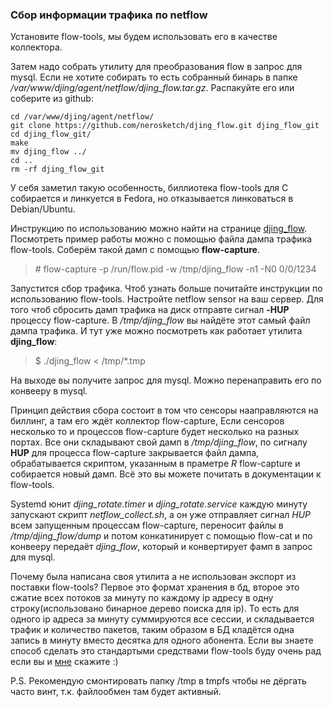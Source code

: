 ### Сбор информации трафика по netflow

Установите flow-tools, мы будем использовать его в качестве коллектора.

Затем надо собрать утилиту для преобразования flow в запрос для mysql.
Если не хотите собирать то есть собранный бинарь в папке */var/www/djing/agent/netflow/djing_flow.tar.gz*.
Распакуйте его или соберите из github:
```
cd /var/www/djing/agent/netflow/
git clone https://github.com/nerosketch/djing_flow.git djing_flow_git
cd djing_flow_git/
make
mv djing_flow ../
cd ..
rm -rf djing_flow_git
```
У себя заметил такую особенность, биллиотека flow-tools для C собирается и линкуется в Fedora, но отказывается
линковаться в Debian/Ubuntu.

Инструкцию по использованию можно найти на странице [djing_flow](https://github.com/nerosketch/djing_flow).
Посмотреть пример работы можно с помощью файла дампа трафика flow-tools. Соберём такой дамп с помощью **flow-capture**.
> \# flow-capture -p /run/flow.pid -w /tmp/djing_flow -n1 -N0 0/0/1234

Запустится сбор трафика. Чтоб узнать больше почитайте инструкции по использованию flow-tools. Настройте netflow sensor
на ваш сервер. Для того чтоб сбросить дамп трафика на диск отправте сигнал **-HUP** процессу flow-capture.
В */tmp/djing_flow* вы найдёте этот самый файл дампа трафика. И тут уже можно посмотреть как работает утилита
**djing_flow**:
> \$ ./djing_flow < /tmp/*.tmp

На выходе вы получите запрос для mysql. Можно перенаправить его по конвееру в mysql.

Принцип действия сбора состоит в том что сенсоры нааправляются на биллинг, а там его ждёт коллектор flow-capture,
Если сенсоров несколько то и процессов flow-capture будет несколько на разных портах. Все они складывают свой дамп
в */tmp/djing_flow*, по сигналу **HUP** для процесса flow-capture закрывается файл дампа, обрабатывается скриптом,
указанным в праметре *R* flow-capture и собирается новый дамп. Всё это вы можете почитать в документации к flow-tools.

Systemd юнит _djing_rotate.timer_ и _djing_rotate.service_ каждую минуту запускают скрипт *netflow_collect.sh*, а он
уже отправляет сигнал *HUP* всем запущенным процессам flow-capture, переносит файлы в */tmp/djing_flow/dump* и потом
конкатинирует с помощью flow-cat и по конвееру передаёт *djing_flow*, который и конвертирует фамп в запрос для mysql.

Почему была написана своя утилита а не использован экспорт из поставки flow-tools? Первое это формат хранения в бд,
второе это сжатие всех потоков за минуту по каждому ip адресу в одну строку(использовано бинарное дерево поиска для ip).
То есть для одного ip адреса за минуту суммируются все сессии, и складывается трафик и количество пакетов, таким образом
в БД кладётся одна запись в минуту вместо десятка для одного абонента. Если вы знаете способ сделать это стандартыми
средствами flow-tools буду очень рад если вы и [мне](mailto:nerosketch@gmail.com) скажите :)

P.S. Рекомендую смонтировать папку /tmp в tmpfs чтобы не дёргать часто винт, т.к. файлообмен там будет активный.
